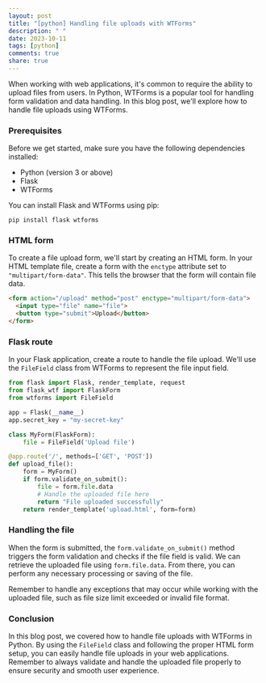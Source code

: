 ```yaml
---
layout: post
title: "[python] Handling file uploads with WTForms"
description: " "
date: 2023-10-11
tags: [python]
comments: true
share: true
---
```


When working with web applications, it's common to require the ability to upload files from users. In Python, WTForms is a popular tool for handling form validation and data handling. In this blog post, we'll explore how to handle file uploads using WTForms.

### Prerequisites

Before we get started, make sure you have the following dependencies installed:

- Python (version 3 or above)
- Flask
- WTForms

You can install Flask and WTForms using pip:

```shell
pip install flask wtforms
```

### HTML form

To create a file upload form, we'll start by creating an HTML form. In your HTML template file, create a form with the `enctype` attribute set to `"multipart/form-data"`. This tells the browser that the form will contain file data.

```html
<form action="/upload" method="post" enctype="multipart/form-data">
  <input type="file" name="file">
  <button type="submit">Upload</button>
</form>
```

### Flask route

In your Flask application, create a route to handle the file upload. We'll use the `FileField` class from WTForms to represent the file input field.

```python
from flask import Flask, render_template, request
from flask_wtf import FlaskForm
from wtforms import FileField

app = Flask(__name__)
app.secret_key = "my-secret-key"

class MyForm(FlaskForm):
    file = FileField('Upload file')

@app.route('/', methods=['GET', 'POST'])
def upload_file():
    form = MyForm()
    if form.validate_on_submit():
        file = form.file.data
        # Handle the uploaded file here
        return "File uploaded successfully"
    return render_template('upload.html', form=form)
```

### Handling the file

When the form is submitted, the `form.validate_on_submit()` method triggers the form validation and checks if the file field is valid. We can retrieve the uploaded file using `form.file.data`. From there, you can perform any necessary processing or saving of the file.

Remember to handle any exceptions that may occur while working with the uploaded file, such as file size limit exceeded or invalid file format.

### Conclusion

In this blog post, we covered how to handle file uploads with WTForms in Python. By using the `FileField` class and following the proper HTML form setup, you can easily handle file uploads in your web applications. Remember to always validate and handle the uploaded file properly to ensure security and smooth user experience.